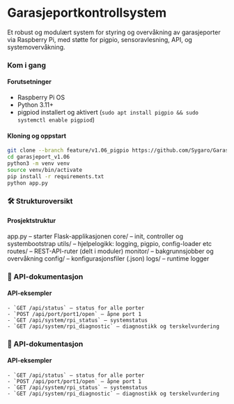 # Garasjeportkontrollsystem
Et robust og modulært system for styring og overvåkning av garasjeporter via Raspberry Pi, med støtte for pigpio, sensoravlesning, API, og systemovervåkning.

### Kom i gang

#### Forutsetninger
- Raspberry Pi OS
- Python 3.11+
- pigpiod installert og aktivert (`sudo apt install pigpio && sudo systemctl enable pigpiod`)

#### Kloning og oppstart
```bash
git clone --branch feature/v1.06_pigpio https://github.com/Sygaro/Garasjeport.git
cd garasjeport_v1.06
python3 -m venv venv
source venv/bin/activate
pip install -r requirements.txt
python app.py
```

### 🛠️ Strukturoversikt

#### Prosjektstruktur

app.py – starter Flask-applikasjonen
core/ – init, controller og systembootstrap
utils/ – hjelpelogikk: logging, pigpio, config-loader etc
routes/ – REST-API-ruter (delt i moduler)
monitor/ – bakgrunnsjobber og overvåkning
config/ – konfigurasjonsfiler (.json)
logs/ – runtime logger

### 🔌 API-dokumentasjon

#### API-eksempler

```
- `GET /api/status` – status for alle porter
- `POST /api/port/port1/open` – åpne port 1
- `GET /api/system/rpi_status` – systemstatus
- `GET /api/system/rpi_diagnostic` – diagnostikk og terskelvurdering

```

### 🔌 API-dokumentasjon
#### API-eksempler
```
- `GET /api/status` – status for alle porter
- `POST /api/port/port1/open` – åpne port 1
- `GET /api/system/rpi_status` – systemstatus
- `GET /api/system/rpi_diagnostic` – diagnostikk og terskelvurdering
````


